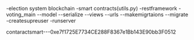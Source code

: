 -election system blockchain
-smart contracts(utils.py)
-restframework
-voting_main
--model
--serialize
--views
--urls
--makemigrtaions
--migrate
-createsupreuser
-runserver

contaractsmart---0xe7f1725E7734CE288F8367e1Bb143E90bb3F0512